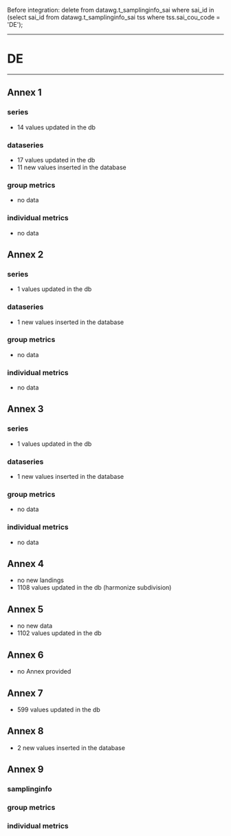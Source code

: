 Before integration:
delete from datawg.t_samplinginfo_sai where sai_id in (select sai_id from datawg.t_samplinginfo_sai tss where tss.sai_cou_code = 'DE'); 

-----------------------------------------------------------
# DE
-----------------------------------------------------------

## Annex 1

### series
* 14 values updated in the db
  
### dataseries
* 17 values updated in the db
* 11 new values inserted in the database

### group metrics
* no data

### individual metrics
* no data

  
## Annex 2

### series
* 1 values updated in the db

### dataseries
* 1 new values inserted in the database

### group metrics
* no data

### individual metrics
* no data


## Annex 3

### series
* 1 values updated in the db
  
### dataseries
* 1 new values inserted in the database

### group metrics
* no data

### individual metrics
* no data


## Annex 4
* no new landings
* 1108 values updated in the db (harmonize subdivision)

## Annex 5
* no new data
* 1102 values updated in the db

## Annex 6
* no Annex provided


## Annex 7
* 599 values updated in the db


## Annex 8
* 2 new values inserted in the database

## Annex 9

### samplinginfo


### group metrics


### individual metrics



